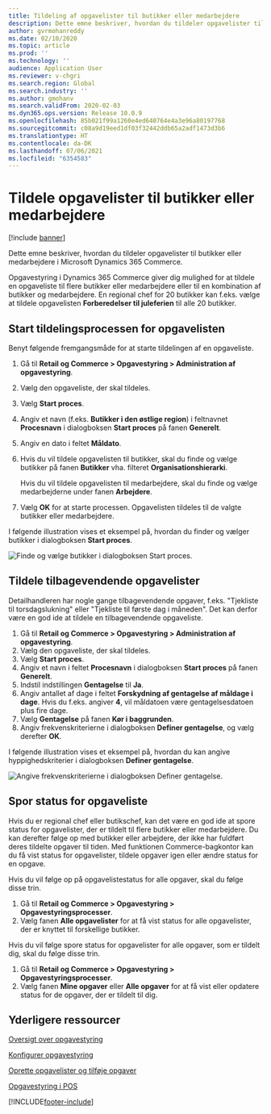 ```yaml
---
title: Tildeling af opgavelister til butikker eller medarbejdere
description: Dette emne beskriver, hvordan du tildeler opgavelister til butikker eller medarbejdere i Microsoft Dynamics 365 Commerce.
author: gvrmohanreddy
ms.date: 02/10/2020
ms.topic: article
ms.prod: ''
ms.technology: ''
audience: Application User
ms.reviewer: v-chgri
ms.search.region: Global
ms.search.industry: ''
ms.author: gmohanv
ms.search.validFrom: 2020-02-03
ms.dyn365.ops.version: Release 10.0.9
ms.openlocfilehash: 85b021f99a1260e4ed640764e4a3e96a80197768
ms.sourcegitcommit: c08a9d19eed1df03f32442ddb65a2adf1473d3b6
ms.translationtype: HT
ms.contentlocale: da-DK
ms.lasthandoff: 07/06/2021
ms.locfileid: "6354583"
---
```

# <a name="assign-task-lists-to-stores-or-employees"></a>Tildele opgavelister til butikker eller medarbejdere

[!include [banner](includes/banner.md)]

Dette emne beskriver, hvordan du tildeler opgavelister til butikker eller medarbejdere i Microsoft Dynamics 365 Commerce.

Opgavestyring i Dynamics 365 Commerce giver dig mulighed for at tildele en opgaveliste til flere butikker eller medarbejdere eller til en kombination af butikker og medarbejdere. En regional chef for 20 butikker kan f.eks. vælge at tildele opgavelisten **Forberedelser til juleferien** til alle 20 butikker.

## <a name="start-the-task-list-assignment-process"></a>Start tildelingsprocessen for opgavelisten

Benyt følgende fremgangsmåde for at starte tildelingen af en opgaveliste.

1. Gå til **Retail og Commerce \> Opgavestyring \> Administration af opgavestyring**.
1. Vælg den opgaveliste, der skal tildeles.
1. Vælg **Start proces**.
1. Angiv et navn (f.eks. **Butikker i den østlige region**) i feltnavnet **Procesnavn** i dialogboksen **Start proces** på fanen **Generelt**.
1. Angiv en dato i feltet **Måldato**.
1. Hvis du vil tildele opgavelisten til butikker, skal du finde og vælge butikker på fanen **Butikker** vha. filteret **Organisationshierarki**.

    Hvis du vil tildele opgavelisten til medarbejdere, skal du finde og vælge medarbejderne under fanen **Arbejdere**.

1. Vælg **OK** for at starte processen. Opgavelisten tildeles til de valgte butikker eller medarbejdere.

I følgende illustration vises et eksempel på, hvordan du finder og vælger butikker i dialogboksen **Start proces**.

![Finde og vælge butikker i dialogboksen Start proces.](media/HQ-Assign-Tasks-Lists.png)

## <a name="assign-task-lists-on-a-recurring-basis"></a>Tildele tilbagevendende opgavelister

Detailhandleren har nogle gange tilbagevendende opgaver, f.eks. "Tjekliste til torsdagslukning" eller "Tjekliste til første dag i måneden". Det kan derfor være en god ide at tildele en tilbagevendende opgaveliste.

1. Gå til **Retail og Commerce \> Opgavestyring \> Administration af opgavestyring**.
1. Vælg den opgaveliste, der skal tildeles.
1. Vælg **Start proces**.
1. Angiv et navn i feltet **Procesnavn** i dialogboksen **Start proces** på fanen **Generelt**.
1. Indstil indstillingen **Gentagelse** til **Ja**.
1. Angiv antallet af dage i feltet **Forskydning af gentagelse af måldage i dage**. Hvis du f.eks. angiver **4**, vil måldatoen være gentagelsesdatoen plus fire dage.
1. Vælg **Gentagelse** på fanen **Kør i baggrunden**.
1. Angiv frekvenskriterierne i dialogboksen **Definer gentagelse**, og vælg derefter **OK**.

I følgende illustration vises et eksempel på, hvordan du kan angive hyppighedskriterier i dialogboksen **Definer gentagelse**.

![Angive frekvenskriterierne i dialogboksen Definer gentagelse.](media/HQ-Assign-Tasks-Lists-Recurrently.png)

## <a name="track-task-list-status"></a>Spor status for opgaveliste

Hvis du er regional chef eller butikschef, kan det være en god ide at spore status for opgavelister, der er tildelt til flere butikker eller medarbejdere. Du kan derefter følge op med butikker eller arbejdere, der ikke har fuldført deres tildelte opgaver til tiden. Med funktionen Commerce-bagkontor kan du få vist status for opgavelister, tildele opgaver igen eller ændre status for en opgave.

Hvis du vil følge op på opgavelistestatus for alle opgaver, skal du følge disse trin.

1. Gå til **Retail og Commerce \> Opgavestyring \> Opgavestyringsprocesser**.
1. Vælg fanen **Alle opgavelister** for at få vist status for alle opgavelister, der er knyttet til forskellige butikker.

Hvis du vil følge spore status for opgavelister for alle opgaver, som er tildelt dig, skal du følge disse trin.

1. Gå til **Retail og Commerce \> Opgavestyring \> Opgavestyringsprocesser**.
1. Vælg fanen **Mine opgaver** eller **Alle opgaver** for at få vist eller opdatere status for de opgaver, der er tildelt til dig.

## <a name="additional-resources"></a>Yderligere ressourcer

[Oversigt over opgavestyring](task-mgmt-overview.md)

[Konfigurer opgavestyring](task-mgmt-configure.md)

[Oprette opgavelister og tilføje opgaver](task-mgmt-create-lists.md)

[Opgavestyring i POS](task-mgmt-POS.md)


[!INCLUDE[footer-include](../includes/footer-banner.md)]
